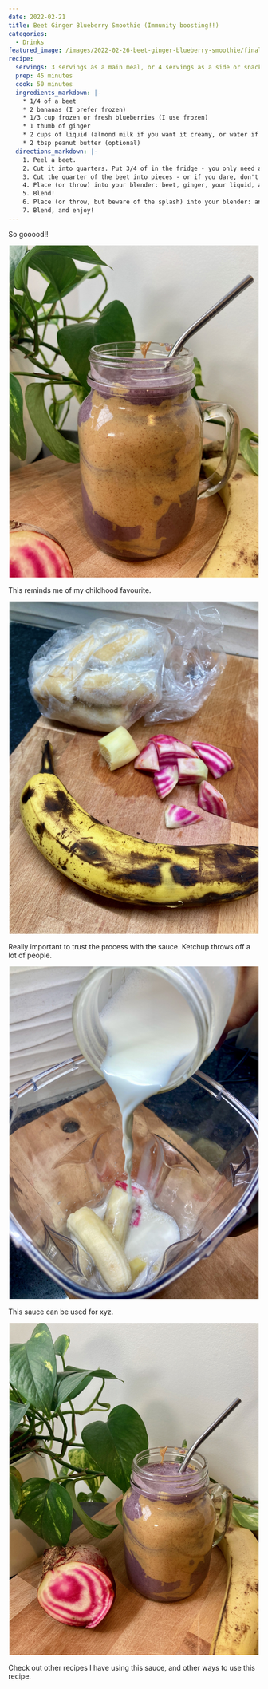 ```yaml
---
date: 2022-02-21
title: Beet Ginger Blueberry Smoothie (Immunity boosting!!)
categories:
  - Drinks
featured_image: /images/2022-02-26-beet-ginger-blueberry-smoothie/final.jpeg
recipe:
  servings: 3 servings as a main meal, or 4 servings as a side or snack
  prep: 45 minutes
  cook: 50 minutes
  ingredients_markdown: |-
    * 1/4 of a beet
    * 2 bananas (I prefer frozen)
    * 1/3 cup frozen or fresh blueberries (I use frozen)
    * 1 thumb of ginger
    * 2 cups of liquid (almond milk if you want it creamy, or water if you'd prefer)
    * 2 tbsp peanut butter (optional)
  directions_markdown: |-
    1. Peel a beet.
    2. Cut it into quarters. Put 3/4 of in the fridge - you only need a quarter for this smoothie!
    3. Cut the quarter of the beet into pieces - or if you dare, don't cut it up at all. Your blender might be able to handle it??
    4. Place (or throw) into your blender: beet, ginger, your liquid, and any fresh fruit you're using.
    5. Blend!
    6. Place (or throw, but beware of the splash) into your blender: any frozen fruit.
    7. Blend, and enjoy!
---
```


So gooood!!

<p align="center">
<img src="/images/2022-02-26-beet-ginger-blueberry-smoothie/sideview.jpeg" width="500">
</p>

This reminds me of my childhood favourite. 

<p align="center">
<img src="/images/2022-02-26-beet-ginger-blueberry-smoothie/ingredients.jpeg" width="500">
</p>

Really important to trust the process with the sauce. Ketchup throws off a lot of people.

<p align="center">
<img src="/images/2022-02-26-beet-ginger-blueberry-smoothie/almond_milk.jpeg" width="500">
</p>

This sauce can be used for xyz.

<p align="center">
<img src="/images/2022-02-26-beet-ginger-blueberry-smoothie/final.jpeg" width="500">
</p>


Check out other recipes I have using this sauce, and other ways to use this recipe.